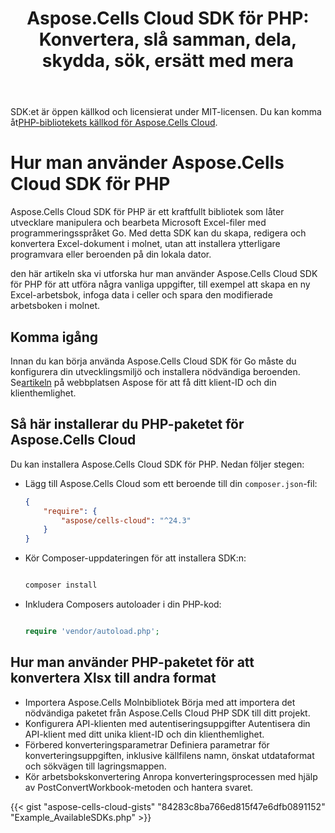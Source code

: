 ﻿---
title: "Aspose.Cells Cloud SDK för PHP: Konvertera, slå samman, dela, skydda, sök, ersätt med mera"
second_title: Documen
ArticleTitle: "Aspose.Cells Cloud SDK for PHP: Convert, merge, split, protect, search, replace, and more"
linktitle: Aspose.Cells Cloud SDK för PH
type: docs
url: /sv/available-sdks/aspose-cells-cloud-php/
description: "Aspose.Cells Cloud SDK för PHP erbjuder verklig plattformsoberoende kraft: en import ger Windows-, Linux- och macOS-utvecklare samma flytande API för att skapa, konvertera, slå samman, dela, skydda och manipulera alla Excel-objekt – ingen Office-installation krävs och inga plattformsspecifika justeringar behövs."
weight: 30
kwords: PHP SDK, Excel SDK för PHP, Cloud SDK för PHP, REST, Diagram, Pivottabell, Tabell-/listobjekt, Konvertera kalkylblad, PDF, CSV, Json, Markdown, Sammanfoga, Dela, Skydda, Sök, Ersätt
---
SDK:et är öppen källkod och licensierat under MIT-licensen. Du kan komma åt[PHP-bibliotekets källkod för Aspose.Cells Cloud](https://github.com/aspose-cells-cloud/aspose-cells-cloud-php).

# **Hur man använder Aspose.Cells Cloud SDK för PHP**

Aspose.Cells Cloud SDK för PHP är ett kraftfullt bibliotek som låter utvecklare manipulera och bearbeta Microsoft Excel-filer med programmeringsspråket Go. Med detta SDK kan du skapa, redigera och konvertera Excel-dokument i molnet, utan att installera ytterligare programvara eller beroenden på din lokala dator.

den här artikeln ska vi utforska hur man använder Aspose.Cells Cloud SDK för PHP för att utföra några vanliga uppgifter, till exempel att skapa en ny Excel-arbetsbok, infoga data i celler och spara den modifierade arbetsboken i molnet.

## Komma igång

 Innan du kan börja använda Aspose.Cells Cloud SDK för Go måste du konfigurera din utvecklingsmiljö och installera nödvändiga beroenden. Se[artikeln](https://docs.aspose.cloud/cells/quickstart/) på webbplatsen Aspose för att få ditt klient-ID och din klienthemlighet.

## Så här installerar du PHP-paketet för Aspose.Cells Cloud

Du kan installera Aspose.Cells Cloud SDK för PHP. Nedan följer stegen:

- Lägg till Aspose.Cells Cloud som ett beroende till din `composer.json`-fil:

   ```json
   {
       "require": {
           "aspose/cells-cloud": "^24.3"
       }
   }
   ```

- Kör Composer-uppdateringen för att installera SDK:n:

   ```bash

   composer install

   ```

- Inkludera Composers autoloader i din PHP-kod:

   ```php

   require 'vendor/autoload.php';

   ```

## Hur man använder PHP-paketet för att konvertera Xlsx till andra format

- Importera Aspose.Cells Molnbibliotek
 Börja med att importera det nödvändiga paketet från Aspose.Cells Cloud PHP SDK till ditt projekt.
- Konfigurera API-klienten med autentiseringsuppgifter
 Autentisera din API-klient med ditt unika klient-ID och din klienthemlighet.
- Förbered konverteringsparametrar
 Definiera parametrar för konverteringsuppgiften, inklusive källfilens namn, önskat utdataformat och sökvägen till lagringsmappen.
- Kör arbetsbokskonvertering
 Anropa konverteringsprocessen med hjälp av PostConvertWorkbook-metoden och hantera svaret.

{{< gist "aspose-cells-cloud-gists" "84283c8ba766ed815f47e6dfb0891152" "Example_AvailableSDKs.php" >}}
